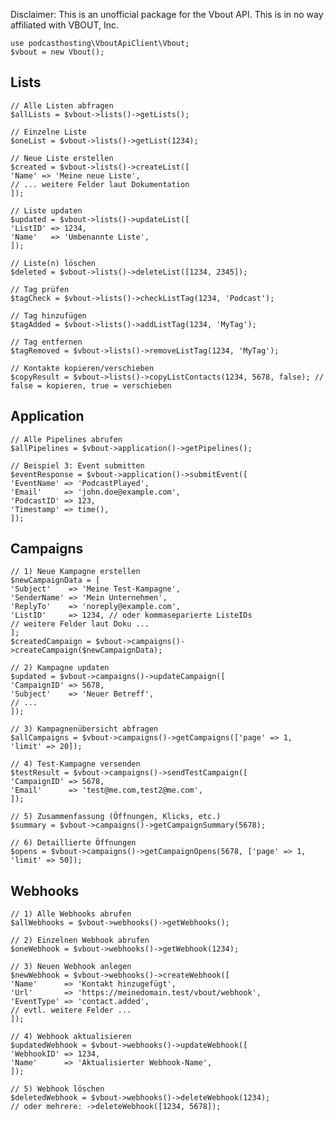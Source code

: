 Disclaimer: This is an unofficial package for the Vbout API. This is in no way affiliated with VBOUT, Inc.

    use podcasthosting\VboutApiClient\Vbout;
    $vbout = new Vbout();

## Lists
    
    // Alle Listen abfragen
    $allLists = $vbout->lists()->getLists();
    
    // Einzelne Liste
    $oneList = $vbout->lists()->getList(1234);
    
    // Neue Liste erstellen
    $created = $vbout->lists()->createList([
    'Name' => 'Meine neue Liste',
    // ... weitere Felder laut Dokumentation
    ]);
    
    // Liste updaten
    $updated = $vbout->lists()->updateList([
    'ListID' => 1234,
    'Name'   => 'Umbenannte Liste',
    ]);
    
    // Liste(n) löschen
    $deleted = $vbout->lists()->deleteList([1234, 2345]);
    
    // Tag prüfen
    $tagCheck = $vbout->lists()->checkListTag(1234, 'Podcast');
    
    // Tag hinzufügen
    $tagAdded = $vbout->lists()->addListTag(1234, 'MyTag');
    
    // Tag entfernen
    $tagRemoved = $vbout->lists()->removeListTag(1234, 'MyTag');
    
    // Kontakte kopieren/verschieben
    $copyResult = $vbout->lists()->copyListContacts(1234, 5678, false); // false = kopieren, true = verschieben

## Application

    // Alle Pipelines abrufen
    $allPipelines = $vbout->application()->getPipelines();
    
    // Beispiel 3: Event submitten
    $eventResponse = $vbout->application()->submitEvent([
    'EventName' => 'PodcastPlayed',
    'Email'     => 'john.doe@example.com',
    'PodcastID' => 123,
    'Timestamp' => time(),
    ]);

## Campaigns
    
    // 1) Neue Kampagne erstellen
    $newCampaignData = [
    'Subject'    => 'Meine Test-Kampagne',
    'SenderName' => 'Mein Unternehmen',
    'ReplyTo'    => 'noreply@example.com',
    'ListID'     => 1234, // oder kommaseparierte ListeIDs
    // weitere Felder laut Doku ...
    ];
    $createdCampaign = $vbout->campaigns()->createCampaign($newCampaignData);
    
    // 2) Kampagne updaten
    $updated = $vbout->campaigns()->updateCampaign([
    'CampaignID' => 5678,
    'Subject'    => 'Neuer Betreff',
    // ...
    ]);
    
    // 3) Kampagnenübersicht abfragen
    $allCampaigns = $vbout->campaigns()->getCampaigns(['page' => 1, 'limit' => 20]);
    
    // 4) Test-Kampagne versenden
    $testResult = $vbout->campaigns()->sendTestCampaign([
    'CampaignID' => 5678,
    'Email'      => 'test@me.com,test2@me.com',
    ]);
    
    // 5) Zusammenfassung (Öffnungen, Klicks, etc.)
    $summary = $vbout->campaigns()->getCampaignSummary(5678);
    
    // 6) Detaillierte Öffnungen
    $opens = $vbout->campaigns()->getCampaignOpens(5678, ['page' => 1, 'limit' => 50]);

## Webhooks

    // 1) Alle Webhooks abrufen
    $allWebhooks = $vbout->webhooks()->getWebhooks();
    
    // 2) Einzelnen Webhook abrufen
    $oneWebhook = $vbout->webhooks()->getWebhook(1234);
    
    // 3) Neuen Webhook anlegen
    $newWebhook = $vbout->webhooks()->createWebhook([
    'Name'      => 'Kontakt hinzugefügt',
    'Url'       => 'https://meinedomain.test/vbout/webhook',
    'EventType' => 'contact.added',
    // evtl. weitere Felder ...
    ]);
    
    // 4) Webhook aktualisieren
    $updatedWebhook = $vbout->webhooks()->updateWebhook([
    'WebhookID' => 1234,
    'Name'      => 'Aktualisierter Webhook-Name',
    ]);
    
    // 5) Webhook löschen
    $deletedWebhook = $vbout->webhooks()->deleteWebhook(1234);
    // oder mehrere: ->deleteWebhook([1234, 5678]);